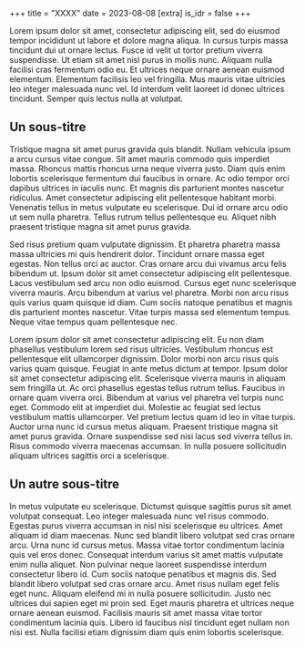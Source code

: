 +++
title = "XXXX"
date = 2023-08-08
[extra]
is_idr = false
+++

Lorem ipsum dolor sit amet, consectetur adipiscing elit, sed do eiusmod tempor incididunt ut labore et dolore magna aliqua. In cursus turpis massa tincidunt dui ut ornare lectus. Fusce id velit ut tortor pretium viverra suspendisse. Ut etiam sit amet nisl purus in mollis nunc. Aliquam nulla facilisi cras fermentum odio eu. Et ultrices neque ornare aenean euismod elementum. Elementum facilisis leo vel fringilla. Mus mauris vitae ultricies leo integer malesuada nunc vel. Id interdum velit laoreet id donec ultrices tincidunt. Semper quis lectus nulla at volutpat.


## Un sous-titre

Tristique magna sit amet purus gravida quis blandit. Nullam vehicula ipsum a arcu cursus vitae congue. Sit amet mauris commodo quis imperdiet massa. Rhoncus mattis rhoncus urna neque viverra justo. Diam quis enim lobortis scelerisque fermentum dui faucibus in ornare. Ac odio tempor orci dapibus ultrices in iaculis nunc. Et magnis dis parturient montes nascetur ridiculus. Amet consectetur adipiscing elit pellentesque habitant morbi. Venenatis tellus in metus vulputate eu scelerisque. Dui id ornare arcu odio ut sem nulla pharetra. Tellus rutrum tellus pellentesque eu. Aliquet nibh praesent tristique magna sit amet purus gravida.

Sed risus pretium quam vulputate dignissim. Et pharetra pharetra massa massa ultricies mi quis hendrerit dolor. Tincidunt ornare massa eget egestas. Non tellus orci ac auctor. Cras ornare arcu dui vivamus arcu felis bibendum ut. Ipsum dolor sit amet consectetur adipiscing elit pellentesque. Lacus vestibulum sed arcu non odio euismod. Cursus eget nunc scelerisque viverra mauris. Arcu bibendum at varius vel pharetra. Morbi non arcu risus quis varius quam quisque id diam. Cum sociis natoque penatibus et magnis dis parturient montes nascetur. Vitae turpis massa sed elementum tempus. Neque vitae tempus quam pellentesque nec.

Lorem ipsum dolor sit amet consectetur adipiscing elit. Eu non diam phasellus vestibulum lorem sed risus ultricies. Vestibulum rhoncus est pellentesque elit ullamcorper dignissim. Dolor morbi non arcu risus quis varius quam quisque. Feugiat in ante metus dictum at tempor. Ipsum dolor sit amet consectetur adipiscing elit. Scelerisque viverra mauris in aliquam sem fringilla ut. Ac orci phasellus egestas tellus rutrum tellus. Faucibus in ornare quam viverra orci. Bibendum at varius vel pharetra vel turpis nunc eget. Commodo elit at imperdiet dui. Molestie ac feugiat sed lectus vestibulum mattis ullamcorper. Vel pretium lectus quam id leo in vitae turpis. Auctor urna nunc id cursus metus aliquam. Praesent tristique magna sit amet purus gravida. Ornare suspendisse sed nisi lacus sed viverra tellus in. Risus commodo viverra maecenas accumsan. In nulla posuere sollicitudin aliquam ultrices sagittis orci a scelerisque.

## Un autre sous-titre


In metus vulputate eu scelerisque. Dictumst quisque sagittis purus sit amet volutpat consequat. Leo integer malesuada nunc vel risus commodo. Egestas purus viverra accumsan in nisl nisi scelerisque eu ultrices. Amet aliquam id diam maecenas. Nunc sed blandit libero volutpat sed cras ornare arcu. Urna nunc id cursus metus. Massa vitae tortor condimentum lacinia quis vel eros donec. Consequat interdum varius sit amet mattis vulputate enim nulla aliquet. Non pulvinar neque laoreet suspendisse interdum consectetur libero id. Cum sociis natoque penatibus et magnis dis. Sed blandit libero volutpat sed cras ornare arcu. Amet risus nullam eget felis eget nunc. Aliquam eleifend mi in nulla posuere sollicitudin. Justo nec ultrices dui sapien eget mi proin sed. Eget mauris pharetra et ultrices neque ornare aenean euismod. Facilisis mauris sit amet massa vitae tortor condimentum lacinia quis. Libero id faucibus nisl tincidunt eget nullam non nisi est. Nulla facilisi etiam dignissim diam quis enim lobortis scelerisque.




